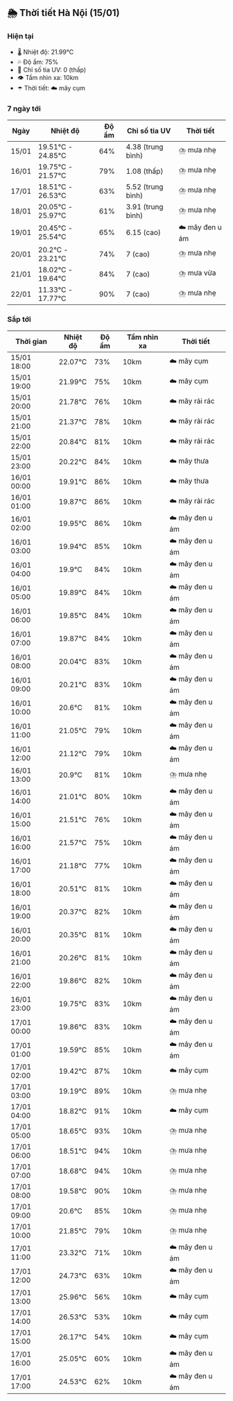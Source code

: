 ## 🌦️ Thời tiết Hà Nội (15/01)

### Hiện tại

- 🌡️ Nhiệt độ: 21.99℃
- 💦 Độ ẩm: 75%
- 🌟 Chỉ số tia UV: 0 (thấp)
- 👁️ Tầm nhìn xa: 10km
- ☂️ Thời tiết: ☁️ mây cụm

### 7 ngày tới

| Ngày | Nhiệt độ | Độ ẩm | Chỉ số tia UV | Thời tiết |
| --- | --- | --- | --- | --- |
| 15/01 | 19.51℃ - 24.85℃ | 64% | 4.38 (trung bình) | ⛈️ mưa nhẹ |
| 16/01 | 19.75℃ - 21.57℃ | 79% | 1.08 (thấp) | ⛈️ mưa nhẹ |
| 17/01 | 18.51℃ - 26.53℃ | 63% | 5.52 (trung bình) | ⛈️ mưa nhẹ |
| 18/01 | 20.05℃ - 25.97℃ | 61% | 3.91 (trung bình) | ⛈️ mưa nhẹ |
| 19/01 | 20.45℃ - 25.54℃ | 65% | 6.15 (cao) | ☁️ mây đen u ám |
| 20/01 | 20.2℃ - 23.21℃ | 74% | 7 (cao) | ⛈️ mưa nhẹ |
| 21/01 | 18.02℃ - 19.64℃ | 84% | 7 (cao) | ⛈️ mưa vừa |
| 22/01 | 11.33℃ - 17.77℃ | 90% | 7 (cao) | ⛈️ mưa nhẹ |

### Sắp tới

| Thời gian | Nhiệt độ | Độ ẩm | Tầm nhìn xa | Thời tiết |
| --- | --- | --- | --- | --- |
| 15/01 18:00 | 22.07℃ | 73% | 10km | ☁️ mây cụm |
| 15/01 19:00 | 21.99℃ | 75% | 10km | ☁️ mây cụm |
| 15/01 20:00 | 21.78℃ | 76% | 10km | ☁️ mây rải rác |
| 15/01 21:00 | 21.37℃ | 78% | 10km | ☁️ mây rải rác |
| 15/01 22:00 | 20.84℃ | 81% | 10km | ☁️ mây rải rác |
| 15/01 23:00 | 20.22℃ | 84% | 10km | ☁️ mây thưa |
| 16/01 00:00 | 19.91℃ | 86% | 10km | ☁️ mây thưa |
| 16/01 01:00 | 19.87℃ | 86% | 10km | ☁️ mây rải rác |
| 16/01 02:00 | 19.95℃ | 86% | 10km | ☁️ mây đen u ám |
| 16/01 03:00 | 19.94℃ | 85% | 10km | ☁️ mây đen u ám |
| 16/01 04:00 | 19.9℃ | 84% | 10km | ☁️ mây đen u ám |
| 16/01 05:00 | 19.89℃ | 84% | 10km | ☁️ mây đen u ám |
| 16/01 06:00 | 19.85℃ | 84% | 10km | ☁️ mây đen u ám |
| 16/01 07:00 | 19.87℃ | 84% | 10km | ☁️ mây đen u ám |
| 16/01 08:00 | 20.04℃ | 83% | 10km | ☁️ mây đen u ám |
| 16/01 09:00 | 20.21℃ | 83% | 10km | ☁️ mây đen u ám |
| 16/01 10:00 | 20.6℃ | 81% | 10km | ☁️ mây đen u ám |
| 16/01 11:00 | 21.05℃ | 79% | 10km | ☁️ mây đen u ám |
| 16/01 12:00 | 21.12℃ | 79% | 10km | ☁️ mây đen u ám |
| 16/01 13:00 | 20.9℃ | 81% | 10km | ⛈️ mưa nhẹ |
| 16/01 14:00 | 21.01℃ | 80% | 10km | ☁️ mây đen u ám |
| 16/01 15:00 | 21.51℃ | 76% | 10km | ☁️ mây đen u ám |
| 16/01 16:00 | 21.57℃ | 75% | 10km | ☁️ mây đen u ám |
| 16/01 17:00 | 21.18℃ | 77% | 10km | ☁️ mây đen u ám |
| 16/01 18:00 | 20.51℃ | 81% | 10km | ☁️ mây đen u ám |
| 16/01 19:00 | 20.37℃ | 82% | 10km | ☁️ mây đen u ám |
| 16/01 20:00 | 20.35℃ | 81% | 10km | ☁️ mây đen u ám |
| 16/01 21:00 | 20.26℃ | 81% | 10km | ☁️ mây đen u ám |
| 16/01 22:00 | 19.86℃ | 82% | 10km | ☁️ mây đen u ám |
| 16/01 23:00 | 19.75℃ | 83% | 10km | ☁️ mây đen u ám |
| 17/01 00:00 | 19.86℃ | 83% | 10km | ☁️ mây đen u ám |
| 17/01 01:00 | 19.59℃ | 85% | 10km | ☁️ mây đen u ám |
| 17/01 02:00 | 19.42℃ | 87% | 10km | ☁️ mây cụm |
| 17/01 03:00 | 19.19℃ | 89% | 10km | ⛈️ mưa nhẹ |
| 17/01 04:00 | 18.82℃ | 91% | 10km | ☁️ mây cụm |
| 17/01 05:00 | 18.65℃ | 93% | 10km | ⛈️ mưa nhẹ |
| 17/01 06:00 | 18.51℃ | 94% | 10km | ⛈️ mưa nhẹ |
| 17/01 07:00 | 18.68℃ | 94% | 10km | ⛈️ mưa nhẹ |
| 17/01 08:00 | 19.58℃ | 90% | 10km | ⛈️ mưa nhẹ |
| 17/01 09:00 | 20.6℃ | 85% | 10km | ⛈️ mưa nhẹ |
| 17/01 10:00 | 21.85℃ | 79% | 10km | ⛈️ mưa nhẹ |
| 17/01 11:00 | 23.32℃ | 71% | 10km | ☁️ mây đen u ám |
| 17/01 12:00 | 24.73℃ | 63% | 10km | ☁️ mây đen u ám |
| 17/01 13:00 | 25.96℃ | 56% | 10km | ☁️ mây cụm |
| 17/01 14:00 | 26.53℃ | 53% | 10km | ☁️ mây cụm |
| 17/01 15:00 | 26.17℃ | 54% | 10km | ☁️ mây cụm |
| 17/01 16:00 | 25.05℃ | 60% | 10km | ☁️ mây đen u ám |
| 17/01 17:00 | 24.53℃ | 62% | 10km | ☁️ mây đen u ám |
